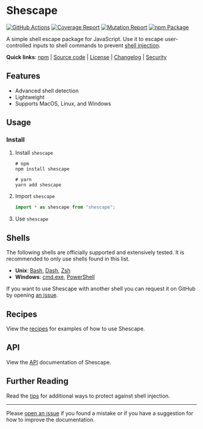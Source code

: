 # Shescape

[![GitHub Actions][ci-image]][ci-url]
[![Coverage Report][coverage-image]][coverage-url]
[![Mutation Report][mutation-image]][mutation-url]
[![npm Package][npm-image]][npm-url]

A simple shell escape package for JavaScript. Use it to escape user-controlled
inputs to shell commands to prevent [shell injection].

**Quick links**:
[npm][npm-url] |
[Source code] |
[License] |
[Changelog] |
[Security]

## Features

- Advanced shell detection
- Lightweight
- Supports MacOS, Linux, and Windows

## Usage

### Install

1. Install `shescape`

   ```shell
   # npm
   npm install shescape

   # yarn
   yarn add shescape
   ```

2. Import `shescape`

   ```javascript
   import * as shescape from "shescape";
   ```

3. Use `shescape`

## Shells

The following shells are officially supported and extensively tested. It is
recommended to only use shells found in this list.

- **Unix**: [Bash], [Dash], [Zsh]
- **Windows**: [cmd.exe], [PowerShell]

If you want to use Shescape with another shell you can request it on GitHub by
opening [an issue].

## Recipes

View the [recipes] for examples of how to use Shescape.

## API

View the [API] documentation of Shescape.

## Further Reading

Read the [tips] for additional ways to protect against shell injection.

---

Please [open an issue] if you found a mistake or if you have a suggestion for
how to improve the documentation.

[ci-url]: https://github.com/ericcornelissen/shescape/actions/workflows/checks.yml
[ci-image]: https://github.com/ericcornelissen/shescape/actions/workflows/checks.yml/badge.svg
[coverage-url]: https://codecov.io/gh/ericcornelissen/shescape
[coverage-image]: https://codecov.io/gh/ericcornelissen/shescape/branch/main/graph/badge.svg
[mutation-url]: https://dashboard.stryker-mutator.io/reports/github.com/ericcornelissen/shescape/main
[mutation-image]: https://img.shields.io/endpoint?style=flat&url=https%3A%2F%2Fbadge-api.stryker-mutator.io%2Fgithub.com%2Fericcornelissen%2Fshescape%2Fmain
[npm-url]: https://www.npmjs.com/package/shescape
[npm-image]: https://img.shields.io/npm/v/shescape.svg
[an issue]: https://github.com/ericcornelissen/shescape/issues
[api]: docs/api.md
[bash]: https://en.wikipedia.org/wiki/Bash_(Unix_shell) "Bourne-Again Shell"
[changelog]: https://github.com/ericcornelissen/shescape/blob/main/CHANGELOG.md
[cmd.exe]: https://en.wikipedia.org/wiki/Cmd.exe
[dash]: https://en.wikipedia.org/wiki/Almquist_shell#Dash "Debian Almquist Shell"
[license]: https://github.com/ericcornelissen/shescape/blob/main/LICENSE
[open an issue]: https://github.com/ericcornelissen/shescape/issues/new?labels=documentation&template=documentation.md
[powershell]: https://en.wikipedia.org/wiki/PowerShell
[recipes]: docs/recipes.md
[security]: https://github.com/ericcornelissen/shescape/blob/main/SECURITY.md
[shell injection]: https://portswigger.net/web-security/os-command-injection
[source code]: https://github.com/ericcornelissen/shescape
[tips]: docs/tips.md
[zsh]: https://en.wikipedia.org/wiki/Z_shell "Z shell"
